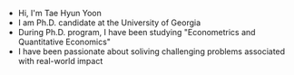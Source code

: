 - Hi, I'm Tae Hyun Yoon
- I am Ph.D. candidate at the University of Georgia
- During Ph.D. program, I have been studying "Econometrics and Quantitative Economics"
- I have been passionate about soliving challenging problems associated with real-world impact

<!---
TaeH-Yoon/TaeH-Yoon is a ✨ special ✨ repository because its `README.md` (this file) appears on your GitHub profile.
You can click the Preview link to take a look at your changes.
--->
